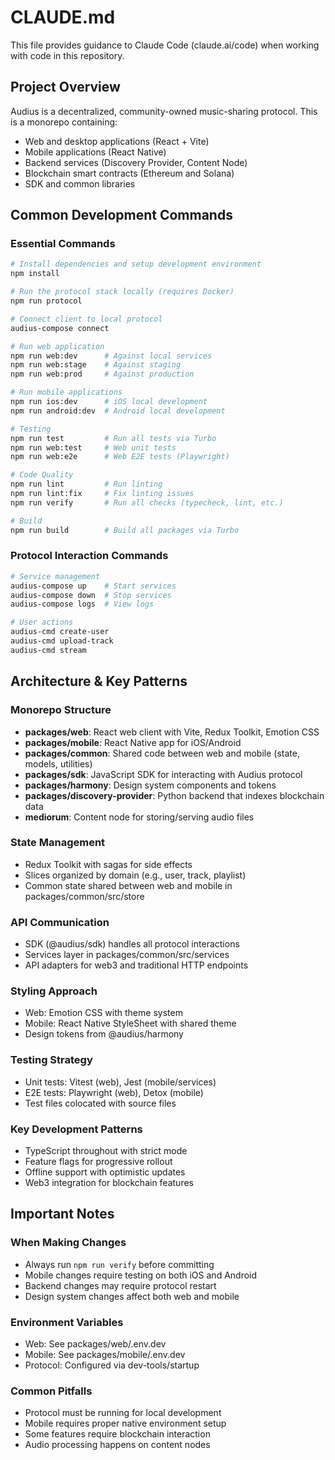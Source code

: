 # CLAUDE.md

This file provides guidance to Claude Code (claude.ai/code) when working with code in this repository.

## Project Overview

Audius is a decentralized, community-owned music-sharing protocol. This is a monorepo containing:

- Web and desktop applications (React + Vite)
- Mobile applications (React Native)
- Backend services (Discovery Provider, Content Node)
- Blockchain smart contracts (Ethereum and Solana)
- SDK and common libraries

## Common Development Commands

### Essential Commands

```bash
# Install dependencies and setup development environment
npm install

# Run the protocol stack locally (requires Docker)
npm run protocol

# Connect client to local protocol
audius-compose connect

# Run web application
npm run web:dev      # Against local services
npm run web:stage    # Against staging
npm run web:prod     # Against production

# Run mobile applications
npm run ios:dev      # iOS local development
npm run android:dev  # Android local development

# Testing
npm run test         # Run all tests via Turbo
npm run web:test     # Web unit tests
npm run web:e2e      # Web E2E tests (Playwright)

# Code Quality
npm run lint         # Run linting
npm run lint:fix     # Fix linting issues
npm run verify       # Run all checks (typecheck, lint, etc.)

# Build
npm run build        # Build all packages via Turbo
```

### Protocol Interaction Commands

```bash
# Service management
audius-compose up    # Start services
audius-compose down  # Stop services
audius-compose logs  # View logs

# User actions
audius-cmd create-user
audius-cmd upload-track
audius-cmd stream
```

## Architecture & Key Patterns

### Monorepo Structure

- **packages/web**: React web client with Vite, Redux Toolkit, Emotion CSS
- **packages/mobile**: React Native app for iOS/Android
- **packages/common**: Shared code between web and mobile (state, models, utilities)
- **packages/sdk**: JavaScript SDK for interacting with Audius protocol
- **packages/harmony**: Design system components and tokens
- **packages/discovery-provider**: Python backend that indexes blockchain data
- **mediorum**: Content node for storing/serving audio files

### State Management

- Redux Toolkit with sagas for side effects
- Slices organized by domain (e.g., user, track, playlist)
- Common state shared between web and mobile in packages/common/src/store

### API Communication

- SDK (@audius/sdk) handles all protocol interactions
- Services layer in packages/common/src/services
- API adapters for web3 and traditional HTTP endpoints

### Styling Approach

- Web: Emotion CSS with theme system
- Mobile: React Native StyleSheet with shared theme
- Design tokens from @audius/harmony

### Testing Strategy

- Unit tests: Vitest (web), Jest (mobile/services)
- E2E tests: Playwright (web), Detox (mobile)
- Test files colocated with source files

### Key Development Patterns

- TypeScript throughout with strict mode
- Feature flags for progressive rollout
- Offline support with optimistic updates
- Web3 integration for blockchain features

## Important Notes

### When Making Changes

- Always run `npm run verify` before committing
- Mobile changes require testing on both iOS and Android
- Backend changes may require protocol restart
- Design system changes affect both web and mobile

### Environment Variables

- Web: See packages/web/.env.dev
- Mobile: See packages/mobile/.env.dev
- Protocol: Configured via dev-tools/startup

### Common Pitfalls

- Protocol must be running for local development
- Mobile requires proper native environment setup
- Some features require blockchain interaction
- Audio processing happens on content nodes

